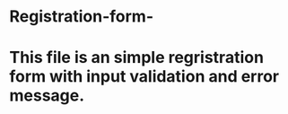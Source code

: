 # Registration-form-
# This file is an simple regristration form with input validation and error message. 
